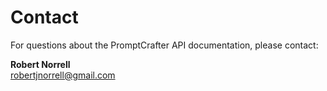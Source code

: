 # Contact

For questions about the PromptCrafter API documentation, please contact:

**Robert Norrell**  
[robertjnorrell@gmail.com](mailto:robertjnorrell@gmail.com)
